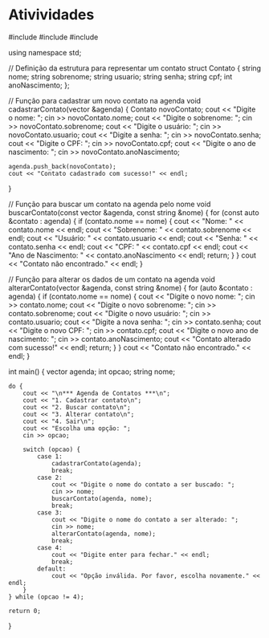# Ativividades

#include <iostream>
#include <vector>
#include <string>

using namespace std;

// Definição da estrutura para representar um contato
struct Contato {
    string nome;
    string sobrenome;
    string usuario;
    string senha;
    string cpf;
    int anoNascimento;
};

// Função para cadastrar um novo contato na agenda
void cadastrarContato(vector<Contato> &agenda) {
    Contato novoContato;
    cout << "Digite o nome: ";
    cin >> novoContato.nome;
    cout << "Digite o sobrenome: ";
    cin >> novoContato.sobrenome;
    cout << "Digite o usuário: ";
    cin >> novoContato.usuario;
    cout << "Digite a senha: ";
    cin >> novoContato.senha;
    cout << "Digite o CPF: ";
    cin >> novoContato.cpf;
    cout << "Digite o ano de nascimento: ";
    cin >> novoContato.anoNascimento;

    agenda.push_back(novoContato);
    cout << "Contato cadastrado com sucesso!" << endl;
}

// Função para buscar um contato na agenda pelo nome
void buscarContato(const vector<Contato> &agenda, const string &nome) {
    for (const auto &contato : agenda) {
        if (contato.nome == nome) {
            cout << "Nome: " << contato.nome << endl;
            cout << "Sobrenome: " << contato.sobrenome << endl;
            cout << "Usuário: " << contato.usuario << endl;
            cout << "Senha: " << contato.senha << endl;
            cout << "CPF: " << contato.cpf << endl;
            cout << "Ano de Nascimento: " << contato.anoNascimento << endl;
            return;
        }
    }
    cout << "Contato não encontrado." << endl;
}

// Função para alterar os dados de um contato na agenda
void alterarContato(vector<Contato> &agenda, const string &nome) {
    for (auto &contato : agenda) {
        if (contato.nome == nome) {
            cout << "Digite o novo nome: ";
            cin >> contato.nome;
            cout << "Digite o novo sobrenome: ";
            cin >> contato.sobrenome;
            cout << "Digite o novo usuário: ";
            cin >> contato.usuario;
            cout << "Digite a nova senha: ";
            cin >> contato.senha;
            cout << "Digite o novo CPF: ";
            cin >> contato.cpf;
            cout << "Digite o novo ano de nascimento: ";
            cin >> contato.anoNascimento;
            cout << "Contato alterado com sucesso!" << endl;
            return;
        }
    }
    cout << "Contato não encontrado." << endl;
}

int main() {
    vector<Contato> agenda;
    int opcao;
    string nome;

    do {
        cout << "\n*** Agenda de Contatos ***\n";
        cout << "1. Cadastrar contato\n";
        cout << "2. Buscar contato\n";
        cout << "3. Alterar contato\n";
        cout << "4. Sair\n";
        cout << "Escolha uma opção: ";
        cin >> opcao;

        switch (opcao) {
            case 1:
                cadastrarContato(agenda);
                break;
            case 2:
                cout << "Digite o nome do contato a ser buscado: ";
                cin >> nome;
                buscarContato(agenda, nome);
                break;
            case 3:
                cout << "Digite o nome do contato a ser alterado: ";
                cin >> nome;
                alterarContato(agenda, nome);
                break;
            case 4:
                cout << "Digite enter para fechar." << endl;
                break;
            default:
                cout << "Opção inválida. Por favor, escolha novamente." << endl;
        }
    } while (opcao != 4);

    return 0;
}



